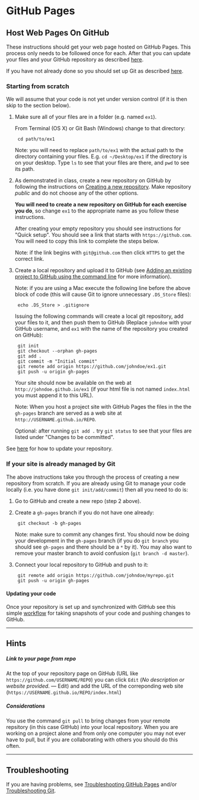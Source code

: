 GitHub Pages
============

Host Web Pages On GitHub
------------------------

These instructions should get your web page hosted on GitHub Pages. This process only needs to be followed once for each. After that you can update your files and your GitHub repository as described [here](GitBasics).

If you have not already done so you should set up Git as described [here](GitSetup).


### Starting from scratch

We will assume that your code is not yet under version control (if it is then skip to the section below).

1. Make sure all of your files are in a folder (e.g. named `ex1`).

    From Terminal (OS X) or Git Bash (Windows) change to that directory:

        cd path/to/ex1

   Note: you will need to replace `path/to/ex1` with the actual path to the directory containing your files. E.g. `cd ~/Desktop/ex1` if the directory is on your desktop. Type `ls` to see that your files are there, and `pwd` to see its path.

2. As demonstrated in class, create a new repository on GitHub by following the instructions on [Creating a new repository](https://help.github.com/articles/creating-a-new-repository/). Make repository _public_ and do not choose any of the other options.

    __You will need to create a new repository on GitHub for each exercise you do__, so change `ex1` to the appropriate name as you follow these instructions.
    
    After creating your empty repository you should see instructions for "Quick setup". You should see a link that starts with `https://github.com`. You will need to copy this link to complete the steps below.
    
    Note: if the link begins with `git@github.com` then click `HTTPS` to get the correct link.

3. Create a local repository and upload it to GitHub (see [Adding an existing project to GitHub using the command line](https://help.github.com/articles/adding-an-existing-project-to-github-using-the-command-line/) for more information).

    Note: if you are using a Mac execute the following line before the above block of code (this will cause Git to ignore unnecessary `.DS_Store` files):

        echo .DS_Store > .gitignore
    
    Issuing the following commands will create a local git repository, add your files to it, and then push them to GitHub (Replace `johndoe` with your GitHub username, and `ex1` with the name of the repository you created on GitHub):
    
        git init
        git checkout --orphan gh-pages
        git add .
        git commit -m "Initial commit"
        git remote add origin https://github.com/johndoe/ex1.git
        git push -u origin gh-pages

    Your site should now be available on the web at `http://johndoe.github.io/ex1` (if your html file is not named `index.html` you must append it to this URL).

    Note: When you host a project site with GitHub Pages the files in the the `gh-pages` branch are served as a web site at `http://USERNAME.github.io/REPO`.

    Optional: after running `git add .` try `git status` to see that your files are listed under "Changes to be committed".
    
See [here](GitBasics) for how to update your repository.
    
### If your site is already managed by Git

The above instructions take you through the process of creating a new repository from scratch. If you are already using Git to manage your code locally (i.e. you have done `git init/add/commit`) then all you need to do is:

1. Go to GitHub and create a new repo (step 2 above).

2. Create a `gh-pages` branch if you do not have one already:

        git checkout -b gh-pages
    
    Note: make sure to commit any changes first. You should now be doing your development in the `gh-pages` branch (if you do `git branch` you should see `gh-pages` and there should be a `*` by it). You may also want to remove your master branch to avoid confusion (`git branch -d master`).

4. Connect your local repository to GitHub and push to it:

        git remote add origin https://github.com/johndoe/myrepo.git
        git push -u origin gh-pages

#### Updating your code

Once your repository is set up and synchronized with GitHub see this simple [workflow](GitBasics) for taking snapshots of your code and pushing changes to GitHub.

---

Hints
-----
##### Link to your page from repo

At the top of your repository page on GitHub (URL like `https://github.com/USERNAME/REPO`) you can click `Edit` (_No description or website provided_. — Edit) and add the URL of the correponding web site (`https://USERNAME.github.io/REPO/index.html`)

##### Considerations

You use the command `git pull` to bring changes from your remote repsitory (in this case GitHub) into your local repository. When you are working on a project alone and from only one computer you may not ever have to pull, but if you are collaborating with others you should do this often.

---

Troubleshooting
---------------

If you are having problems, see [Troubleshooting GitHub Pages](GitHubPagesTroubleshooting) and/or [Troubleshooting Git](GitTroublshooting).
